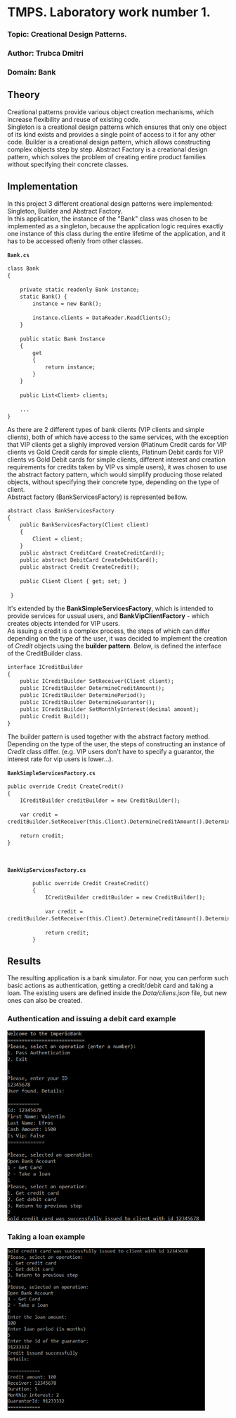 # TMPS. Laboratory work number 1. 
### Topic: Creational Design Patterns.
### Author: Trubca Dmitri
### Domain: Bank 
## Theory
Creational patterns provide various object creation mechanisms, which increase flexibility and reuse of existing code.<br/>
Singleton is a creational design patterns which ensures that only one object of its kind exists and provides a single point of access to it for any other code. Builder is a creational design pattern, which allows constructing complex objects step by step. Abstract Factory is a creational design pattern, which solves the problem of creating entire product families without specifying their concrete classes.

## Implementation
In this project 3 different creational design patterns were implemented: Singleton, Builder and Abstract Factory.<br/>
In this application, the instance of the
"Bank" class was chosen to be implemented as a singleton, because the application logic requires exactly one instance of this class during the entire lifetime of the application,
and it has to be accessed oftenly from other classes.<br/>

**`Bank.cs`**
```
class Bank
{

    private static readonly Bank instance;
    static Bank() { 
        instance = new Bank();

        instance.clients = DataReader.ReadClients();
    }

    public static Bank Instance
    {
        get
        {
            return instance;
        }
    }

    public List<Client> clients;
    
    ...
}
```
As there are 2 different types of bank clients (VIP clients and simple clients), both of which have access to the same services, with the exception that VIP clients get a slighly improved version
(Platinum Credit cards for VIP clients vs Gold Credit cards for simple clients, Platinum Debit cards for VIP clients vs Gold Debit cards for simple clients,
different interest and creation requirements for credits taken by VIP vs simple users), it was chosen to use the abstract factory pattern, which would simplify producing those related objects, without specifying their concrete type, depending on the type of client.
<br/>
Abstract factory (BankServicesFactory) is represented bellow.

```
abstract class BankServicesFactory
{
    public BankServicesFactory(Client client)
    {
        Client = client;
    }
    public abstract CreditCard CreateCreditCard();
    public abstract DebitCard CreateDebitCard();
    public abstract Credit CreateCredit();  

    public Client Client { get; set; }

 }
 ```
 It's extended by the **BankSimpleServicesFactory**, which is intended to provide services for ussual users, and **BankVipClientFactory** - which creates objects intended for VIP users.
<br/>
As issuing a credit is a complex process, the steps of which can differ depending on the type of the user, it was decided to implement the creation of *Credit* objects using the **builder pattern**.
Below, is defined the interface of the CreditBuilder class.
```
interface ICreditBuilder
{
    public ICreditBuilder SetReceiver(Client client);
    public ICreditBuilder DetermineCreditAmount();
    public ICreditBuilder DeterminePeriod();
    public ICreditBuilder DetermineGuarantor();
    public ICreditBuilder SetMonthlyInterest(decimal amount);
    public Credit Build();
}
```
The builder pattern is used together with the abstract factory method.
Depending on the type of the user, the steps of constructing an instance of *Credit* class differ. (e.g. VIP users don't have to specify a guarantor, the interest rate for vip users is lower...).


**`BankSimpleServicesFactory.cs`**
```
public override Credit CreateCredit()
{
    ICreditBuilder creditBuilder = new CreditBuilder();

    var credit = creditBuilder.SetReceiver(this.Client).DetermineCreditAmount().DeterminePeriod().DetermineGuarantor().SetMonthlyInterest(2).Build();

    return credit;
}
```
<br>

**`BankVipServicesFactory.cs`**
```
        public override Credit CreateCredit()
        {
            ICreditBuilder creditBuilder = new CreditBuilder();

            var credit = creditBuilder.SetReceiver(this.Client).DetermineCreditAmount().DeterminePeriod().SetMonthlyInterest(1).Build();

            return credit;
        }
```

## Results
The resulting application is a bank simulator. For now, you can perform such basic actions as authentication, getting a credit/debit card and taking a loan. The existing users are defined inside the *Data/cliens.json* file, but new ones 
can also be created.

###  Authentication and issuing a debit card example
<img src="https://github.com/dimatrubca/bank_tmps/blob/master/images/intro_debit_card_flow.png" width="450" title="hover text">

### Taking a loan example
<img src="https://github.com/dimatrubca/bank_tmps/blob/master/images/take_loan_flow.png" width="450" title="hover text">
